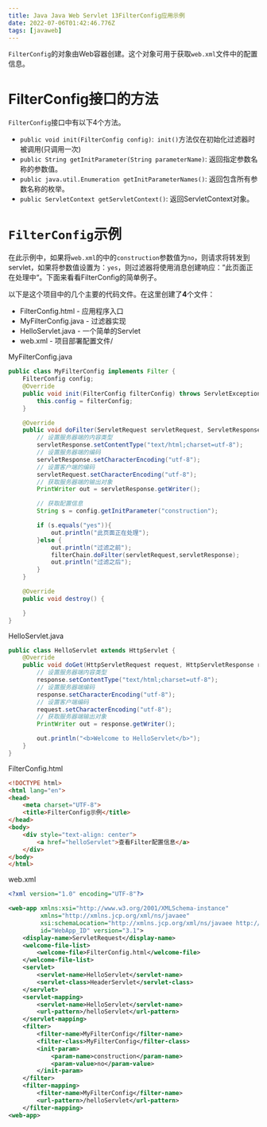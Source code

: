 ```yaml
---
title: Java Java Web Servlet 13FilterConfig应用示例
date: 2022-07-06T01:42:46.776Z
tags: [javaweb]
---
```

`FilterConfig`的对象由Web容器创建。这个对象可用于获取`web.xml`文件中的配置信息。

# FilterConfig接口的方法
`FilterConfig`接口中有以下4个方法。

* `public void init(FilterConfig config)`:` init()`方法仅在初始化过滤器时被调用(只调用一次)
* `public String getInitParameter(String parameterName)`: 返回指定参数名称的参数值。
* `public java.util.Enumeration getInitParameterNames()`: 返回包含所有参数名称的枚举。
* `public ServletContext getServletContext()`: 返回ServletContext对象。

# `FilterConfig`示例
在此示例中，如果将`web.xml`的中的`construction`参数值为`no`，则请求将转发到servlet，如果将参数值设置为：`yes`，则过滤器将使用消息创建响应：”此页面正在处理中“。下面来看看FilterConfig的简单例子。

以下是这个项目中的几个主要的代码文件。在这里创建了**4**个文件：

* FilterConfig.html - 应用程序入口
* MyFilterConfig.java - 过滤器实现
* HelloServlet.java - 一个简单的Servlet
* web.xml - 项目部署配置文件/

MyFilterConfig.java
~~~java
public class MyFilterConfig implements Filter {
    FilterConfig config;
    @Override
    public void init(FilterConfig filterConfig) throws ServletException {
        this.config = filterConfig;
    }

    @Override
    public void doFilter(ServletRequest servletRequest, ServletResponse servletResponse, FilterChain filterChain) throws IOException, ServletException {
        // 设置服务器端的内容类型
        servletResponse.setContentType("text/html;charset=utf-8");
        // 设置服务器端的编码
        servletResponse.setCharacterEncoding("utf-8");
        // 设置客户端的编码
        servletRequest.setCharacterEncoding("utf-8");
        // 获取服务器端的输出对象
        PrintWriter out = servletResponse.getWriter();

        // 获取配置信息
        String s = config.getInitParameter("construction");

        if (s.equals("yes")){
            out.println("此页面正在处理");
        }else {
            out.println("过滤之前");
            filterChain.doFilter(servletRequest,servletResponse);
            out.println("过滤之后");
        }
    }

    @Override
    public void destroy() {

    }
}
~~~
HelloServlet.java
~~~java
public class HelloServlet extends HttpServlet {
    @Override
    public void doGet(HttpServletRequest request, HttpServletResponse response) throws IOException {
        // 设置服务器端内容类型
        response.setContentType("text/html;charset=utf-8");
        // 设置服务器端编码
        response.setCharacterEncoding("utf-8");
        // 设置客户端编码
        request.setCharacterEncoding("utf-8");
        // 获取服务器端输出对象
        PrintWriter out = response.getWriter();

        out.println("<b>Welcome to HelloServlet</b>");
    }
}
~~~
FilterConfig.html
~~~html
<!DOCTYPE html>
<html lang="en">
<head>
    <meta charset="UTF-8">
    <title>FilterConfig示例</title>
</head>
<body>
    <div style="text-align: center">
        <a href="helloServlet">查看Filter配置信息</a>
    </div>
</body>
</html>
~~~
web.xml
~~~xml
<?xml version="1.0" encoding="UTF-8"?>

<web-app xmlns:xsi="http://www.w3.org/2001/XMLSchema-instance"
         xmlns="http://xmlns.jcp.org/xml/ns/javaee"
         xsi:schemaLocation="http://xmlns.jcp.org/xml/ns/javaee http://xmlns.jcp.org/xml/ns/javaee/web-app_3_1.xsd"
         id="WebApp_ID" version="3.1">
    <display-name>ServletRequest</display-name>
    <welcome-file-list>
        <welcome-file>FilterConfig.html</welcome-file>
    </welcome-file-list>
    <servlet>
        <servlet-name>HelloServlet</servlet-name>
        <servlet-class>HeaderServlet</servlet-class>
    </servlet>
    <servlet-mapping>
        <servlet-name>HelloServlet</servlet-name>
        <url-pattern>/helloServlet</url-pattern>
    </servlet-mapping>
    <filter>
        <filter-name>MyFilterConfig</filter-name>
        <filter-class>MyFilterConfig</filter-class>
        <init-param>
            <param-name>construction</param-name>
            <param-value>no</param-value>
        </init-param>
    </filter>
    <filter-mapping>
        <filter-name>MyFilterConfig</filter-name>
        <url-pattern>/helloServlet</url-pattern>
    </filter-mapping>
<web-app>
~~~